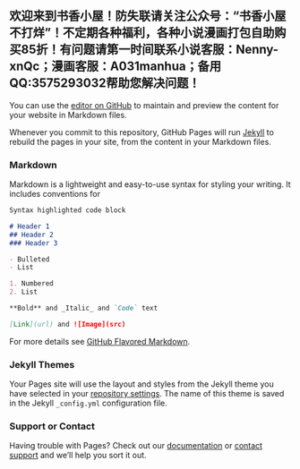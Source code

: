 ## 欢迎来到书香小屋！防失联请关注公众号：“书香小屋不打烊”！不定期各种福利，各种小说漫画打包自助购买85折！有问题请第一时间联系小说客服：Nenny-xnQc；漫画客服：A031manhua；备用QQ:3575293032帮助您解决问题！

You can use the [editor on GitHub](https://github.com/Nechocabin/Nechocabin.github.io/edit/master/README.md) to maintain and preview the content for your website in Markdown files.

Whenever you commit to this repository, GitHub Pages will run [Jekyll](https://jekyllrb.com/) to rebuild the pages in your site, from the content in your Markdown files.

### Markdown

Markdown is a lightweight and easy-to-use syntax for styling your writing. It includes conventions for

```markdown
Syntax highlighted code block

# Header 1
## Header 2
### Header 3

- Bulleted
- List

1. Numbered
2. List

**Bold** and _Italic_ and `Code` text

[Link](url) and ![Image](src)
```

For more details see [GitHub Flavored Markdown](https://guides.github.com/features/mastering-markdown/).

### Jekyll Themes

Your Pages site will use the layout and styles from the Jekyll theme you have selected in your [repository settings](https://github.com/Nechocabin/Nechocabin.github.io/settings). The name of this theme is saved in the Jekyll `_config.yml` configuration file.

### Support or Contact

Having trouble with Pages? Check out our [documentation](https://help.github.com/categories/github-pages-basics/) or [contact support](https://github.com/contact) and we’ll help you sort it out.

